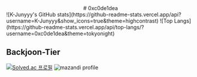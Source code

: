 <div align="center">
  # 0xc0de1dea
</div>
![K-Junyyy's GitHub stats](https://github-readme-stats.vercel.app/api?username=K-Junyyy&show_icons=true&theme=highcontrast)
![Top Langs](https://github-readme-stats.vercel.app/api/top-langs/?username=0xc0de1dea&theme=tokyonight)

## Backjoon-Tier
[![Solved.ac
프로필](http://mazassumnida.wtf/api/v2/generate_badge?boj=0xc0de1dea)](https://solved.ac/0xc0de1dea)
![mazandi profile](http://mazandi.herokuapp.com/api?handle=0xc0de1dea&theme=warm)
